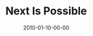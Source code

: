 ---
layout: message
category: message
series: "Next"
title: "Next Is Possible"
date: 2010-01-10-00-00
message_id: 596
audio-description: "Chuck Mingo discusses Abraham and the importance of hope."
audio: "http://s3.amazonaws.com/crossroadsaudiomessages/Next2.mp3"
audio-title: "Next Is Possible"
audio-duration: "37:18"
video-description: "Chuck Mingo discusses Abraham and the importance of hope."
video-title: "Next is Possible"
video: "https://s3.amazonaws.com/crossroadsvideomessages/Next2.mp4"
video-poster: "https://www.crossroads.net/uploadedfiles/Next2-still.jpg"
program-description: ""
program: "http://www.crossroads.net/players/media/hq/01_09-10_10Program.pdf"
program-title: "Next Is Possible (Program)"
---
